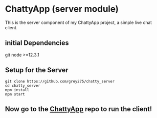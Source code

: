 # ChattyApp (server module)

This is the server component of my ChattyApp project, a simple live chat client.

## initial Dependencies

git
node >=12.3.1

## Setup for the Server

```
git clone https://github.com/grey275/chatty_server
cd chatty_server
npm install
npm start
```

## Now go to the [ChattyApp](https://github.com/grey275/ChattyApp) repo to run the client!

